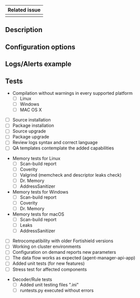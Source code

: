 |Related issue|
|---|
||

<!--
This template reflects sections that must be included in new Pull requests.
Contributions from the community are really appreciated. If this is the case, please add the
"contribution" to properly track the Pull Request.

Please fill the table above. Feel free to extend it at your convenience.
-->

## Description

<!--
Add a clear description of how the problem has been solved.
-->

## Configuration options

<!--
When proceed, this section should include new configuration parameters.
-->

## Logs/Alerts example

<!--
Paste here related logs and alerts
-->

## Tests

<!--
Depending on the affected components by this PR, the following checks should be selected and marked.
-->

<!-- Minimum checks required -->
- Compilation without warnings in every supported platform
  - [ ] Linux
  - [ ] Windows
  - [ ] MAC OS X
- [ ] Source installation
- [ ] Package installation
- [ ] Source upgrade
- [ ] Package upgrade
- [ ] Review logs syntax and correct language
- [ ] QA templates contemplate the added capabilities

<!-- Depending on the affected OS -->
- Memory tests for Linux
  - [ ] Scan-build report
  - [ ] Coverity
  - [ ] Valgrind (memcheck and descriptor leaks check)
  - [ ] Dr. Memory
  - [ ] AddressSanitizer
- Memory tests for Windows
  - [ ] Scan-build report
  - [ ] Coverity
  - [ ] Dr. Memory
- Memory tests for macOS
  - [ ] Scan-build report
  - [ ] Leaks
  - [ ] AddressSanitizer

<!-- Checks for huge PRs that affect the product more generally -->
- [ ] Retrocompatibility with older Fortishield versions
- [ ] Working on cluster environments
- [ ] Configuration on demand reports new parameters
- [ ] The data flow works as expected (agent-manager-api-app)
- [ ] Added unit tests (for new features)
- [ ] Stress test for affected components

<!-- Ruleset required checks, rules/decoder -->
- Decoder/Rule tests
  - [ ] Added unit testing files ".ini"
  - [ ] runtests.py executed without errors